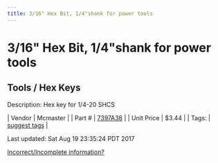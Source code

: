 ```yaml
---
title: 3/16" Hex Bit, 1/4"shank for power tools
---
```


# 3/16" Hex Bit, 1/4"shank for power tools
## Tools / Hex Keys
Description: 	Hex key for 1/4-20 SHCS 

| Vendor | Mcmaster | 
| Part # | [7397A38](https://www.mcmaster.com/#7397A38) | 
| Unit Price | $3.44 | 
| Tags: | [suggest tags](https://docs.google.com/forms/d/e/1FAIpQLSeWyY8v3RgOty-MyWmh9U0iivNYN_molChYyS-0U-o-kOAv_g/viewform) | 

Last updated: Sat Aug 19 23:35:24 PDT 2017

 [Incorrect/Incomplete information?](https://docs.google.com/forms/d/e/1FAIpQLSeWyY8v3RgOty-MyWmh9U0iivNYN_molChYyS-0U-o-kOAv_g/viewform)
